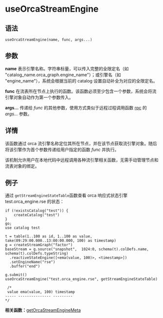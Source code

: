 # useOrcaStreamEngine

## 语法

`useOrcaStreamEngine(name, func, args...)`

## 参数

**name** 表示引擎名称。字符串标量，可以传入完整的全限定名（如
"catalog\_name.orca\_graph.engine\_name"）；或引擎名（如 "engine\_name"），系统会根据当前的 catalog
设置自动补全为对应的全限定名。

**func** 在流表所在节点上执行的函数。该函数必须至少包含一个参数，系统会将流引擎对象自动作为第一个参数传入。

**args…** 传递给 *func* 的其他参数，使用方式类似于远程过程调用函数 [rpc](../r/rpc.html) 的 *args…* 参数。

## 详情

该函数通过 orca 流引擎名称定位其所在节点，并在该节点获取流引擎对象。随后将该引擎作为首个参数传递给用户指定的函数 *func* 并执行。

该机制允许用户在本地代码中远程调用各种流引擎相关函数，无需手动管理节点和流表对象的绑定。

## 例子

通过 `getStreamEngineStateTable`函数查看 orca 响应式状态引擎 test.orca\_engine.rse
的状态：

```
if (!existsCatalog("test")) {
	createCatalog("test")
}
go;
use catalog test

t = table(1..100 as id, 1..100 as value, take(09:29:00.000..13:00:00.000, 100) as timestamp)
g = createStreamGraph("factor")
baseStream = g.source("snapshot",  1024:0, schema(t).colDefs.name, schema(t).colDefs.typeString)
  .reactiveStateEngine([<ema(value, 100)>, <timestamp>])
  .setEngineName("rse")
  .buffer("end")

g.submit()
useOrcaStreamEngine("test.orca_engine.rse", getStreamEngineStateTable)

 /*
 value ema(value, 100) timestamp
----- --------------- ---------
*/
```

**相关函数：**[getOrcaStreamEngineMeta](../g/getOrcaStreamEngineMeta.html)

